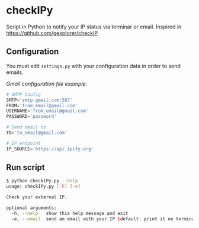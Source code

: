 # checkIPy
Script in Python to notify your IP status via terminar or email. Inspired in https://github.com/gexplorer/checkIP

## Configuration
You must edit `settings.py` with your configuration data in order to send emails.

*Gmail configuration file example:*
```python
# SMTP Config
SMTP='smtp.gmail.com:587'
FROM='from_email@gmail.com'
USERNAME='from_email@gmail.com'
PASSWORD='password'

# Send email to
TO='to_email@gmail.com'

# IP endpoint
IP_SOURCE='https://api.ipify.org'
```

## Run script
```bash
$ python checkIPy.py --help
usage: checkIPy.py [-h] [-e]

Check your external IP.

optional arguments:
  -h, --help   show this help message and exit
  -e, --email  send an email with your IP (default: print it on terminal)
```
